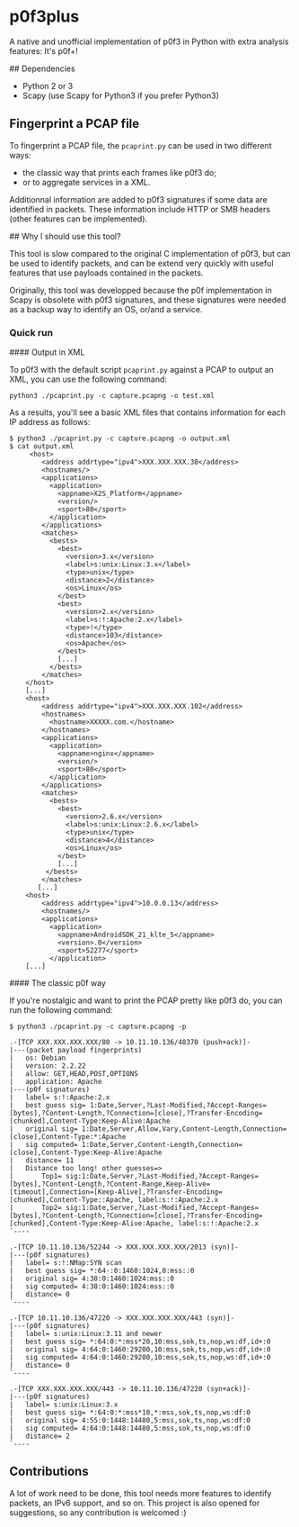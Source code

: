 # p0f3plus
A native and unofficial implementation of p0f3 in Python with extra analysis features: It's p0f+!

## Dependencies

- Python 2 or 3
- Scapy (use Scapy for Python3 if you prefer Python3)

## Fingerprint a PCAP file

To fingerprint a PCAP file, the `pcaprint.py` can be used in two different ways:

* the classic way that prints each frames like p0f3 do;
* or to aggregate services in a XML.

Additionnal information are added to p0f3 signatures if some data are 
identified in packets. These information include HTTP or SMB headers
(other features can be implemented).

## Why I should use this tool?

This tool is slow compared to the original C implementation of p0f3, but can be
used to identify packets, and can be extend very quickly with useful features that 
use payloads contained in the packets. 

Originally, this tool was developped because the p0f implementation in Scapy is
obsolete with p0f3 signatures, and these signatures were needed as a backup
way to identify an OS, or/and a service.  

### Quick run

#### Output in XML

To p0f3 with the default script `pcaprint.py` against a PCAP to output an XML,
you can use the following command:

```
python3 ./pcaprint.py -c capture.pcapng -o test.xml
```

As a results, you'll see a basic XML files that contains information for each IP address
as follows:

```
$ python3 ./pcaprint.py -c capture.pcapng -o output.xml
$ cat output.xml
     <host>
        <address addrtype="ipv4">XXX.XXX.XXX.38</address>
        <hostnames/>
        <applications>
          <application>
            <appname>X2S_Platform</appname>
            <version/>
            <sport>80</sport>
          </application>
        </applications>
        <matches>
          <bests>
            <best>
              <version>3.x</version>
              <label>s:unix:Linux:3.x</label>
              <type>unix</type>
              <distance>2</distance>
              <os>Linux</os>
            </best>
            <best>
              <version>2.x</version>
              <label>s:!:Apache:2.x</label>
              <type>!</type>
              <distance>103</distance>
              <os>Apache</os>
            </best>
            [...]
          </bests>
        </matches>
    </host>
    [...]
    <host>
        <address addrtype="ipv4">XXX.XXX.XXX.102</address>
        <hostnames>
          <hostname>XXXXX.com.</hostname>
        </hostnames>
        <applications>
          <application>
            <appname>nginx</appname>
            <version/>
            <sport>80</sport>
          </application>
        </applications>
        <matches>
          <bests>
            <best>
              <version>2.6.x</version>
              <label>s:unix:Linux:2.6.x</label>
              <type>unix</type>
              <distance>4</distance>
              <os>Linux</os>
            </best>
            [...]
         </bests>
        </matches>
       [...]
    <host>
        <address addrtype="ipv4">10.0.0.13</address>
        <hostnames/>
        <applications>
          <application>
            <appname>AndroidSDK_21_klte_5</appname>
            <version>.0</version>
            <sport>52277</sport>
          </application>
    [...] 
```

#### The classic p0f way

If you're nostalgic and want to print the PCAP pretty like p0f3 do, you can run
the following command:

```
$ python3 ./pcaprint.py -c capture.pcapng -p

.-[TCP XXX.XXX.XXX.XXX/80 -> 10.11.10.136/48370 (push+ack)]-
|---(packet payload fingerprints)
|   os: Debian
|   version: 2.2.22
|   allow: GET,HEAD,POST,OPTIONS
|   application: Apache
|---(p0f signatures)
|   label= s:!:Apache:2.x
|   best guess sig= 1:Date,Server,?Last-Modified,?Accept-Ranges=[bytes],?Content-Length,?Connection=[close],?Transfer-Encoding=[chunked],Content-Type:Keep-Alive:Apache
|   original sig= 1:Date,Server,Allow,Vary,Content-Length,Connection=[close],Content-Type:*:Apache
|   sig computed= 1:Date,Server,Content-Length,Connection=[close],Content-Type:Keep-Alive:Apache
|   distance= 11
|   Distance too long! other guesses=>
|       Top1= sig:1:Date,Server,?Last-Modified,?Accept-Ranges=[bytes],?Content-Length,?Content-Range,Keep-Alive=[timeout],Connection=[Keep-Alive],?Transfer-Encoding=[chunked],Content-Type::Apache, label:s:!:Apache:2.x
|       Top2= sig:1:Date,Server,?Last-Modified,?Accept-Ranges=[bytes],?Content-Length,?Connection=[close],?Transfer-Encoding=[chunked],Content-Type:Keep-Alive:Apache, label:s:!:Apache:2.x
`----

.-[TCP 10.11.10.136/52244 -> XXX.XXX.XXX.XXX/2013 (syn)]-
|---(p0f signatures)
|   label= s:!:NMap:SYN scan
|   best guess sig= *:64-:0:1460:1024,0:mss::0
|   original sig= 4:38:0:1460:1024:mss::0
|   sig computed= 4:38:0:1460:1024:mss::0
|   distance= 0
`----

.-[TCP 10.11.10.136/47220 -> XXX.XXX.XXX.XXX/443 (syn)]-
|---(p0f signatures)
|   label= s:unix:Linux:3.11 and newer
|   best guess sig= *:64:0:*:mss*20,10:mss,sok,ts,nop,ws:df,id+:0
|   original sig= 4:64:0:1460:29200,10:mss,sok,ts,nop,ws:df,id+:0
|   sig computed= 4:64:0:1460:29200,10:mss,sok,ts,nop,ws:df,id+:0
|   distance= 0
`----

.-[TCP XXX.XXX.XXX.XXX/443 -> 10.11.10.136/47220 (syn+ack)]-
|---(p0f signatures)
|   label= s:unix:Linux:3.x
|   best guess sig= *:64:0:*:mss*10,*:mss,sok,ts,nop,ws:df:0
|   original sig= 4:55:0:1448:14480,5:mss,sok,ts,nop,ws:df:0
|   sig computed= 4:64:0:1448:14480,5:mss,sok,ts,nop,ws:df:0
|   distance= 2
`----
```

## Contributions

A lot of work need to be done, this tool needs more features to identify packets, an IPv6 support, and so on. 
This project is also opened for suggestions, so any contribution is welcomed :) 
